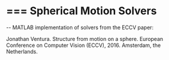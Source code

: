 ===
Spherical Motion Solvers
===

--
MATLAB implementation of solvers from the ECCV paper:

Jonathan Ventura.  Structure from motion on a sphere.  European Conference on Computer Vision (ECCV), 2016.  Amsterdam, the Netherlands.


